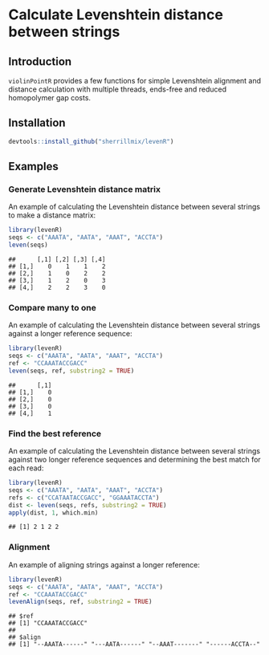 # Calculate Levenshtein distance between strings

## Introduction

`violinPointR` provides a few functions for simple Levenshtein alignment and distance calculation with multiple threads, ends-free and reduced homopolymer gap costs.

## Installation


```r
devtools::install_github("sherrillmix/levenR")
```

## Examples

### Generate Levenshtein distance matrix

An example of calculating the Levenshtein distance between several strings to make a distance matrix:

```r
library(levenR)
seqs <- c("AAATA", "AATA", "AAAT", "ACCTA")
leven(seqs)
```

```
##      [,1] [,2] [,3] [,4]
## [1,]    0    1    1    2
## [2,]    1    0    2    2
## [3,]    1    2    0    3
## [4,]    2    2    3    0
```

### Compare many to one

An example of calculating the Levenshtein distance between several strings against a longer reference sequence:

```r
library(levenR)
seqs <- c("AAATA", "AATA", "AAAT", "ACCTA")
ref <- "CCAAATACCGACC"
leven(seqs, ref, substring2 = TRUE)
```

```
##      [,1]
## [1,]    0
## [2,]    0
## [3,]    0
## [4,]    1
```

### Find the best reference

An example of calculating the Levenshtein distance between several strings against two longer reference sequences and determining the best match for each read:

```r
library(levenR)
seqs <- c("AAATA", "AATA", "AAAT", "ACCTA")
refs <- c("CCATAATACCGACC", "GGAAATACCTA")
dist <- leven(seqs, refs, substring2 = TRUE)
apply(dist, 1, which.min)
```

```
## [1] 2 1 2 2
```

### Alignment

An example of aligning strings against a longer reference:

```r
library(levenR)
seqs <- c("AAATA", "AATA", "AAAT", "ACCTA")
ref <- "CCAAATACCGACC"
levenAlign(seqs, ref, substring2 = TRUE)
```

```
## $ref
## [1] "CCAAATACCGACC"
## 
## $align
## [1] "--AAATA------" "---AATA------" "--AAAT-------" "------ACCTA--"
```



